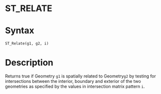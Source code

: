 # ST_RELATE

#

# Syntax

```
ST_Relate(g1, g2, i)
```

#

# Description

Returns true if Geometry `g1` is spatially related to Geometry`g2` by testing for intersections between the interior, boundary and exterior of the two geometries as specified by the values in intersection matrix pattern `i`.